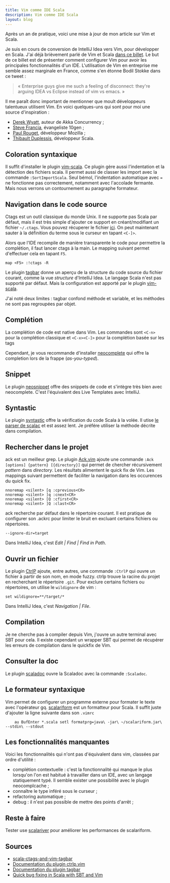 ```yaml
---
title: Vim comme IDE Scala
description: Vim comme IDE Scala
layout: blog
---
```

Après un an de pratique, voici une mise à jour de mon article sur Vim et Scala.

Je suis en cours de conversion de IntelliJ Idea vers Vim, pour développer en Scala. J'ai déjà
brièvement parlé de Vim et Scala [dans ce billet](tdd-en-scala.html). Le but de ce billet est de
présenter comment configurer Vim pour avoir les principales fonctionnalités d'un IDE. L'utilisation
de Vim en entreprise me semble assez marginale en France, comme s'en étonne Bodil Stokke dans ce
tweet :

> « Enterprise guys give me such a feeling of disconnect: they're arguing IDEA vs Eclipse instead of
> vim vs emacs. »

Il me paraît donc important de mentionner que moult développeurs talentueux utilisent Vim. En voici
quelques-uns qui sont pour moi une source d'inspiration :

-   [Derek Wyatt](https://twitter.com/derekwyatt), auteur de Akka Concurrency ;
-   [Steve Francia](https://twitter.com/spf13), évangeliste 10gen ;
-   [Paul Rouget](https://twitter.com/paulrouget), développeur Mozilla ;
-   [Thibault Duplessis](https://twitter.com/ornicar), développeur Scala.

## Coloration syntaxique

Il suffit d'installer le plugin [vim-scala](https://github.com/derekwyatt/vim-scala). Ce plugin gère
aussi l'indentation et la détection des fichiers scala. Il permet aussi de classer les import avec
la commande `:SortImportScala`. Seul bémol, l'indentation automatique avec `=` ne fonctionne pas
correctement, notamment avec l'accolade fermante. Mais nous verrons un contournement au paragraphe
formateur.

## Navigation dans le code source

Ctags est un outil classique du monde Unix. Il ne supporte pas Scala par défaut, mais il est très
simple d'ajouter ce support en créant/modifiant un fichier `~/.ctags`. Vous pouvez récuperer le
fichier [ici](http://latestbuild.net/scala-ctags-and-vim-tagbar). On peut maintenant sauter à la
définition du terme sous le curseur en tapant `<C-]>`.

Alors que l'IDE recompile de manière transparente le code pour permettre la complétion, il faut
lancer ctags à la main. Le mapping suivant permet d'effectuer cela en tapant `F5`.

```
map <F5> :!ctags -R
```

Le plugin [tagbar](https://github.com/majutsushi/tagbar/) donne un aperçu de la structure du code
source du fichier courant, comme la vue *structure* d'IntelliJ Idea. Le langage Scala n'est pas
supporté par défaut. Mais la configuration est apporté par le plugin
[vim-scala](https://github.com/derekwyatt/vim-scala/blob/master/ftplugin/scala.vim#L139).

J'ai noté deux limites : tagbar confond méthode et variable, et les méthodes ne sont pas regroupées
par objet.

## Complétion

La complétion de code est native dans Vim. Les commandes sont `<C-n>` pour la complétion classique
et `<C-x><C-]>` pour la complétion basée sur les tags

Cependant, je vous recommande d'installer [neocomplete](https://github.com/Shougo/neocomplete.vim)
qui offre la completion lors de la frappe (*as-you-typed*).

## Snippet

Le plugin [neosnippet](https://github.com/Shougo/neosnippet.vim) offre des snippets de code et
s'intègre très bien avec neocomplete. C'est l'équivalent des Live Templates avec IntelliJ.

## Syntastic

Le plugin [syntastic](https://github.com/scrooloose/syntastic) offre la vérification du code Scala à
la volée. Il utise [le parser de
scalac](https://github.com/scrooloose/syntastic/blob/master/syntax_checkers/scala/scalac.vim) et est
assez lent. Je préfére utiliser la méthode décrite dans compilation.

## Rechercher dans le projet

ack est un meilleur grep. Le plugin [Ack.vim](https://github.com/mileszs/ack.vim) ajoute une
commande `:Ack [options] {pattern} [{directory}]` qui permet de chercher récursivement *pattern*
dans *directory*. Les résultats alimentent le quick fix de Vim. Les mappings suivant permettent de
faciliter la navigation dans les occurences du quick fix.

```
nnoremap <silent> [q :cprevious<CR>
nnoremap <silent> ]q :cnext<CR>
nnoremap <silent> [Q :cfirst<CR>
nnoremap <silent> ]Q :clast<CR>
```

ack recherche par défaut dans le répertoire courant. Il est pratique de configurer son .ackrc pour
limiter le bruit en excluant certains fichiers ou répertoires.

```
--ignore-dir=target
```

Dans IntelliJ Idea, c'est *Edit | Find | Find in Path*.

## Ouvrir un fichier

Le plugin [CtrlP](https://github.com/kien/ctrlp.vim) ajoute, entre autres, une commande `:CtrlP` qui
ouvre un fichier à partir de son nom, en mode fuzzy. ctrlp trouve la racine du projet en recherchant
le répertoire `.git`. Pour exclure certains fichiers ou répertoires, on utilise le `wildignore` de
vim :

```
set wildignore=**/target/*
```

Dans IntelliJ Idea, c'est *Navigation | File*.

## Compilation

Je ne cherche pas à compiler depuis Vim, j'ouvre un autre terminal avec SBT pour cela. Il existe
cependant un wrapper SBT qui permet de récupérer les erreurs de compilation dans le quickfix de Vim.

## Consulter la doc

Le plugin [scaladoc](https://github.com/mdreves/vim-scaladoc) ouvre la Scaladoc avec la commande
`:Scaladoc`.

## Le formateur syntaxique

Vim permet de configurer un programme externe pour formater le texte avec l'opérateur gq.
[scalariform](https://github.com/mdr/scalariform) est un formatteur pour Scala. Il suffit juste
d'ajouter la ligne suivante dans son `.vimrc`

```
    au BufEnter *.scala setl formatprg=java\ -jar\ ~/scalariform.jar\ --stdin\ --stdout
```

## Les fonctionnalités manquantes

Voici les fonctionnalités qui n'ont pas d'équivalent dans vim, classées par ordre d'utilité :

-   complétion contextuelle : c'est la fonctionnalité qui manque le plus lorsqu'on l'on est habitué
    à travailler dans un IDE, avec un langage statiquement typé. Il semble exister une possibilité
    avec le plugin neocomplcache ;
-   connaître le type inféré sous le curseur ;
-   refactoring automatique ;
-   debug : il n'est pas possible de mettre des points d'arrêt ;

## Reste à faire

Tester use [scalariver](https://github.com/ornicar/scalariver) pour améliorer les performances de
scalariform.

## Sources

-   [scala-ctags-and-vim-tagbar](http://latestbuild.net/scala-ctags-and-vim-tagbar)
-   [Documentation du plugin ctrlp.vim](http://kien.github.io/ctrlp.vim/)
-   [Documentation du plugin tagbar](http://majutsushi.github.io/tagbar/)
-   [Quick bug fixing in Scala with SBT and
    Vim](http://aloiscochard.blogspot.fr/2013/02/quick-bug-fixing-in-scala-with-sbt-and.html)

